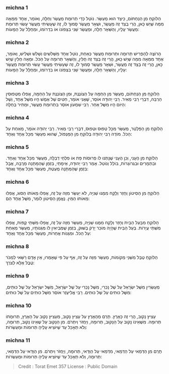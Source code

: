 
### michna 1
הַלּוֹקֵחַ מִן הַנַּחְתּוֹם, כֵּיצַד הוּא מְעַשֵּׂר. נוֹטֵל כְּדֵי תְרוּמַת מַעֲשֵׂר וְחַלָּה, וְאוֹמֵר, אֶחָד מִמֵּאָה מִמַּה שֶּׁיֶּשׁ כָּאן, הֲרֵי בְצַד זֶה מַעֲשֵׂר, וּשְׁאָר מַעֲשֵׂר סָמוּךְ לוֹ, זֶה שֶׁעָשִׂיתִי מַעֲשֵׂר עָשׂוּי תְּרוּמַת מַעֲשֵׂר עָלָיו, וְהַשְּׁאָר חַלָּה, וּמַעֲשֵׂר שֵׁנִי בִּצְפוֹנוֹ אוֹ בִדְרוֹמוֹ, וּמְחֻלָּל עַל הַמָּעוֹת:

### michna 2
הָרוֹצֶה לְהַפְרִישׁ תְּרוּמָה וּתְרוּמַת מַעֲשֵׂר כְּאַחַת, נוֹטֵל אֶחָד מִשְּׁלשִׁים וְשָׁלשׁ וּשְׁלִישׁ, וְאוֹמֵר, אֶחָד מִמֵּאָה מִמַּה שֶּׁיֶּשׁ כָּאן, הֲרֵי זֶה בְּצַד זֶה חֻלִּין, וְהַשְּׁאָר תְּרוּמָה עַל הַכֹּל. וּמֵאָה חֻלִּין שֶׁיֶּשׁ כָּאן, הֲרֵי זֶה בְּצַד זֶה מַעֲשֵׂר, וּשְׁאָר מַעֲשֵׂר סָמוּךְ לוֹ, זֶה שֶׁעָשִׂיתִי מַעֲשֵׂר עָשׂוּי תְּרוּמַת מַעֲשֵׂר עָלָיו, וְהַשְּׁאָר חַלָּה, וּמַעֲשֵׂר שֵׁנִי בִּצְפוֹנוֹ אוֹ בִדְרוֹמוֹ, וּמְחֻלָּל עַל הַמָּעוֹת:

### michna 3
הַלּוֹקֵחַ מִן הַנַּחְתּוֹם, מְעַשֵּׂר מִן הַחַמָּה עַל הַצּוֹנֶנֶת, וּמִן הַצּוֹנֶנֶת עַל הַחַמָּה, אֲפִלּוּ מִטְּפוּסִין הַרְבֵּה, דִּבְרֵי רַבִּי מֵאִיר. רַבִּי יְהוּדָה אוֹסֵר, שֶׁאֲנִי אוֹמֵר, חִטִּים שֶׁל אֶמֶשׁ הָיוּ מִשֶּׁל אֶחָד, וְשֶׁל הַיּוֹם הָיוּ מִשֶּׁל אַחֵר. רַבִּי שִׁמְעוֹן אוֹסֵר בִּתְרוּמַת מַעֲשֵׂר, וּמַתִּיר בְּחַלָּה:

### michna 4
הַלּוֹקֵחַ מִן הַפַּלְטֵר, מְעַשֵּׂר מִכָּל טְפוּס וּטְפוּס, דִּבְרֵי רַבִּי מֵאִיר. רַבִּי יְהוּדָה אוֹמֵר, מֵאַחַת עַל הַכֹּל. מוֹדֶה רַבִּי יְהוּדָה בְּלוֹקֵחַ מִן הַמַּנְפּוֹל, שֶׁהוּא מְעַשֵּׂר מִכָּל אֶחָד וְאֶחָד:

### michna 5
הַלּוֹקֵח מִן הֶעָנִי, וְכֵן הֶעָנִי שֶׁנָּתְנוּ לוֹ פְרוּסוֹת פַּת אוֹ פִלְחֵי דְבֵלָה, מְעַשֵּׂר מִכָּל אֶחָד וְאֶחָד. וּבִתְמָרִים וּבִגְרוֹגָרוֹת, בּוֹלֵל וְנוֹטֵל. אָמַר רַבִּי יְהוּדָה, אֵימָתַי, בִּזְמַן שֶׁהַמַּתָּנָה מְרֻבָּה, אֲבָל בִּזְמַן שֶׁהַמַּתָּנָה מֻעֶטֶת, מְעַשֵּׂר מִכָּל אֶחָד וְאֶחָד:

### michna 6
הַלּוֹקֵחַ מִן הַסִּיטוֹן וְחָזַר וְלָקַח מִמֶּנּוּ שְׁנִיָּה, לֹא יְעַשֵּׂר מִזֶּה עַל זֶה, אֲפִלּוּ מֵאוֹתוֹ הַסּוּג, אֲפִלּוּ מֵאוֹתוֹ הַמִּין. נֶאֱמָן הַסִּיטוֹן לוֹמַר, מִשֶּׁל אֶחָד הֵם:

### michna 7
הַלּוֹקֵחַ מִבַּעַל הַבַּיִת וְחָזַר וְלָקַח מִמֶּנּוּ שְׁנִיָּה, מְעַשֵּׂר מִזֶּה עַל זֶה, אֲפִלּוּ מִשְּׁתֵּי קֻפּוֹת, אֲפִלּוּ מִשְּׁתֵּי עֲיָרוֹת. בַּעַל הַבַּיִת שֶׁהָיָה מוֹכֵר יָרָק בַּשּׁוּק, בִּזְמַן שֶׁמְּבִיאִין לוֹ מִגַּנּוֹתָיו, מְעַשֵּׂר מֵאַחַת עַל הַכֹּל. וּמִגַּנּוֹת אֲחֵרוֹת, מְעַשֵּׂר מִכָּל אֶחָד וְאֶחָד:

### michna 8
הַלּוֹקֵחַ טֶבֶל מִשְּׁנֵי מְקוֹמוֹת, מְעַשֵּׂר מִזֶּה עַל זֶה, אַף עַל פִּי שֶׁאָמְרוּ, אֵין אָדָם רַשַּׁאי לִמְכֹּר טֶבֶל אֶלָּא לְצֹרֶךְ:

### michna 9
מְעַשְּׂרִין מִשֶּׁל יִשְׂרָאֵל עַל שֶׁל נָכְרִי, מִשֶּׁל נָכְרִי עַל שֶׁל יִשְׂרָאֵל, מִשֶּׁל יִשְׂרָאֵל עַל שֶׁל כּוּתִים, מִשֶּׁל כּוּתִים עַל שֶׁל כּוּתִים. רַבִּי אֱלִיעֶזֶר אוֹסֵר מִשֶּׁל כּוּתִים עַל שֶׁל כּוּתִים:

### michna 10
עָצִיץ נָקוּב, הֲרֵי זֶה כָּאָרֶץ. תָּרַם מֵהָאָרֶץ עַל עָצִיץ נָקוּב, מֵעָצִיץ נָקוּב עַל הָאָרֶץ, תְּרוּמָתוֹ תְּרוּמָה. מִשֶּׁאֵינוֹ נָקוּב עַל הַנָּקוּב, תְּרוּמָה, וְיַחֲזֹר וְיִתְרֹם. מִן הַנָּקוּב עַל שֶׁאֵינוֹ נָקוּב, תְּרוּמָה, וְלֹא תֵאָכֵל עַד שֶׁיּוֹצִיא עָלֶיהָ תְּרוּמוֹת וּמַעַשְׂרוֹת:

### michna 11
תָּרַם מִן הַדְּמַאי עַל הַדְּמַאי, מִדְּמַאי עַל הַוַּדַּאי, תְּרוּמָה, וְיַחֲזֹר וְיִתְרֹם. מִן הַוַּדַּאי עַל הַדְּמַאי, תְּרוּמָה, וְלֹא תֵאָכֵל עַד שֶׁיּוֹצִיא עָלֶיהָ תְּרוּמוֹת וּמַעַשְׂרוֹת:

>Credit : Torat Emet 357
>License : Public Domain 